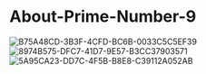 # About-Prime-Number-9
![B75A48CD-3B3F-4CFD-BC6B-0033C5C5EF39](https://user-images.githubusercontent.com/121736407/236617964-842700db-86dc-4c2b-a6d0-76328b438c4e.jpeg)
![8974B575-DFC7-41D7-9E57-B3CC37903571](https://user-images.githubusercontent.com/121736407/236617977-5b9d86b7-f7d4-49d0-9449-35507a7f06ac.jpeg)
![5A95CA23-DD7C-4F5B-B8E8-C39112A052AB](https://user-images.githubusercontent.com/121736407/236617979-927f69d6-803e-44a0-964c-49108af3de28.jpeg)
